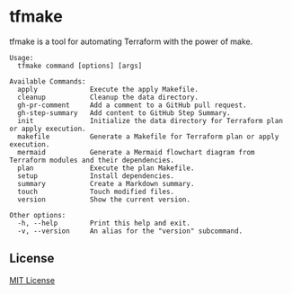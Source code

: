 # tfmake

tfmake is a tool for automating Terraform with the power of make.

```
Usage:
  tfmake command [options] [args]

Available Commands:
  apply             Execute the apply Makefile.
  cleanup           Cleanup the data directory.
  gh-pr-comment     Add a comment to a GitHub pull request.
  gh-step-summary   Add content to GitHub Step Summary.
  init              Initialize the data directory for Terraform plan or apply execution.
  makefile          Generate a Makefile for Terraform plan or apply execution.
  mermaid           Generate a Mermaid flowchart diagram from Terraform modules and their dependencies.
  plan              Execute the plan Makefile.
  setup             Install dependencies.
  summary           Create a Markdown summary.
  touch             Touch modified files.
  version           Show the current version.

Other options:
  -h, --help        Print this help and exit.
  -v, --version     An alias for the "version" subcommand.
```

## License

[MIT License](https://github.com/tfmake/tfmake/blob/main/LICENSE)